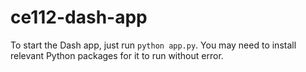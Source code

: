# ce112-dash-app

To start the Dash app, just run `python app.py`. You may need to install relevant Python packages for it to run without error. 
